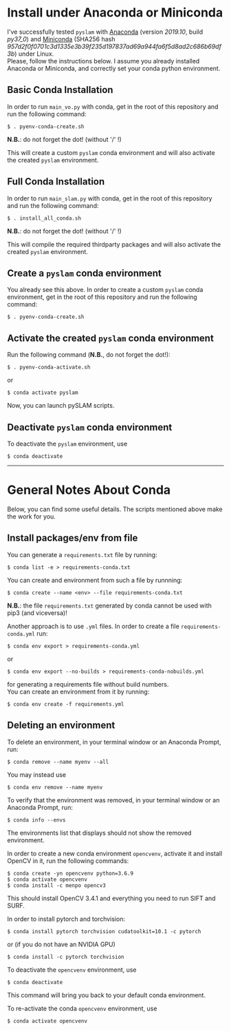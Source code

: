 # Install under Anaconda or Miniconda

I've successfully tested `pyslam` with [Anaconda](https://docs.anaconda.com/anaconda/install/linux/) (version *2019.10*, build *py37_0*) and [Miniconda](https://docs.conda.io/en/latest/miniconda.html#linux-installers) (SHA256 hash *957d2f0f0701c3d1335e3b39f235d197837ad69a944fa6f5d8ad2c686b69df3b*) under Linux.   
Please, follow the instructions below. I assume you already installed Anaconda or Miniconda, and correctly set your conda python environment. 

## Basic Conda Installation 

In order to run `main_vo.py` with conda, get in the root of this repository and run the following command:
```
$ . pyenv-conda-create.sh 
```
**N.B.**: do not forget the dot! (without '/' !)

This will create a custom `pyslam` conda environment and will also activate the created `pyslam` environment. 

## Full Conda Installation 

In order to run `main_slam.py` with conda, get in the root of this repository and run the following command:
```
$ . install_all_conda.sh  
```
**N.B.**: do not forget the dot! (without '/' !)

This will compile the required thirdparty packages and will also activate the created `pyslam` environment. 


## Create a `pyslam` conda environment 

You already see this above. In order to create a custom `pyslam` conda environment, get in the root of this repository and run the following command: 
```
$ . pyenv-conda-create.sh 
```

## Activate the created `pyslam` conda environment 

Run the following command (**N.B.**, do not forget the dot!): 
```
$ . pyenv-conda-activate.sh 
```
or 
```
$ conda activate pyslam 
```

Now, you can launch pySLAM scripts. 

## Deactivate `pyslam` conda environment 

To deactivate the `pyslam` environment, use
```
$ conda deactivate
```

--- 
# General Notes About Conda

Below, you can find some useful details. The scripts mentioned above make the work for you. 

## Install packages/env from file 

You can generate a `requirements.txt` file by running: 
```
$ conda list -e > requirements-conda.txt
```
You can create and environment from such a file by runnning: 
```
$ conda create --name <env> --file requirements-conda.txt
```

**N.B.**: the file `requirements.txt` generated by conda cannot be used with pip3 (and viceversa)! 

Another approach is to use `.yml` files. In order to create a file `requirements-conda.yml` run:   
```
$ conda env export > requirements-conda.yml
```
or
```
$ conda env export --no-builds > requirements-conda-nobuilds.yml
```
for generating a requirements file without build numbers.    
You can create an environment from it by running: 
```
$ conda env create -f requirements.yml
```

## Deleting an environment 

To delete an environment, in your terminal window or an Anaconda Prompt, run:
```
$ conda remove --name myenv --all
```

You may instead use 
```
$ conda env remove --name myenv
```

To verify that the environment was removed, in your terminal window or an Anaconda Prompt, run:
```
$ conda info --envs
```
The environments list that displays should not show the removed environment.


In order to create a new conda environment `opencvenv`, activate it  and install OpenCV in it, run the following commands:  
```
$ conda create -yn opencvenv python=3.6.9
$ conda activate opencvenv
$ conda install -c menpo opencv3
```
This should install OpenCV 3.4.1 and everything you need to run SIFT and SURF. 

In order to install pytorch and torchvision: 
```
$ conda install pytorch torchvision cudatoolkit=10.1 -c pytorch
```
or (if you do not have an NVIDIA GPU)
```
$ conda install -c pytorch torchvision
```

To deactivate the `opencvenv` environment, use
```
$ conda deactivate
```
This command will bring you back to your default conda environment.

To re-activate the conda `opencvenv` environment, use
```
$ conda activate opencvenv
```
